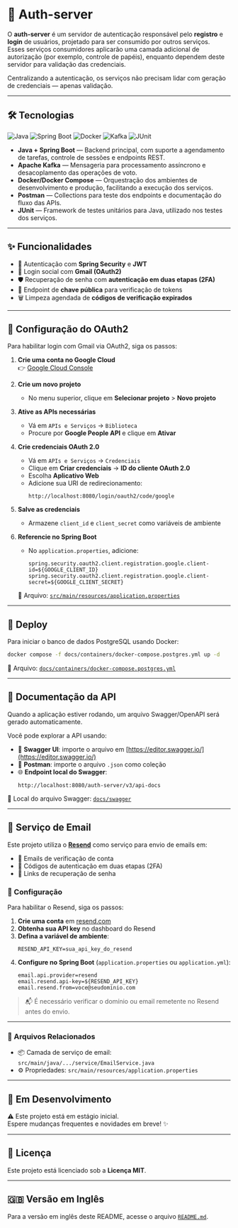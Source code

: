 # 🔐 Auth-server


O **auth-server** é um servidor de autenticação responsável pelo **registro** e **login** de usuários, projetado para ser consumido por outros serviços.  
Esses serviços consumidores aplicarão uma camada adicional de autorização (por exemplo, controle de papéis), enquanto dependem deste servidor para validação das credenciais.

Centralizando a autenticação, os serviços não precisam lidar com geração de credenciais — apenas validação.

---

## 🛠️ Tecnologias

![Java](https://img.shields.io/badge/Java-ED8B00?style=flat&logo=java&logoColor=white)
![Spring Boot](https://img.shields.io/badge/Spring_Boot-6DB33F?style=flat&logo=spring-boot&logoColor=white)
![Docker](https://img.shields.io/badge/Docker-2496ED?style=flat&logo=docker&logoColor=white)
![Kafka](https://img.shields.io/badge/Kafka-231F20?style=flat&logo=apache-kafka&logoColor=white)
![JUnit](https://img.shields.io/badge/JUnit-25A162?style=flat&logo=junit5&logoColor=white)

- **Java + Spring Boot** — Backend principal, com suporte a agendamento de tarefas, controle de sessões e endpoints REST.
- **Apache Kafka** — Mensageria para processamento assíncrono e desacoplamento das operações de voto.
- **Docker/Docker Compose** — Orquestração dos ambientes de desenvolvimento e produção, facilitando a execução dos serviços.
- **Postman** — Collections para teste dos endpoints e documentação do fluxo das APIs.
- **JUnit** — Framework de testes unitários para Java, utilizado nos testes dos serviços.

---

## ✨ Funcionalidades

- 🔐 Autenticação com **Spring Security** e **JWT**
- 📧 Login social com **Gmail (OAuth2)**
- 🛡️ Recuperação de senha com **autenticação em duas etapas (2FA)**
- 🔑 Endpoint de **chave pública** para verificação de tokens
- 🗑️ Limpeza agendada de **códigos de verificação expirados**

---

## 🔧 Configuração do OAuth2

Para habilitar login com Gmail via OAuth2, siga os passos:

1. **Crie uma conta no Google Cloud**  
   👉 [Google Cloud Console](https://console.cloud.google.com/)

2. **Crie um novo projeto**  
   - No menu superior, clique em **Selecionar projeto** > **Novo projeto**

3. **Ative as APIs necessárias**  
   - Vá em `APIs e Serviços` → `Biblioteca`  
   - Procure por **Google People API** e clique em **Ativar**

4. **Crie credenciais OAuth 2.0**  
   - Vá em `APIs e Serviços` → `Credenciais`  
   - Clique em **Criar credenciais** → **ID do cliente OAuth 2.0**  
   - Escolha **Aplicativo Web**  
   - Adicione sua URI de redirecionamento:  
     ```
     http://localhost:8080/login/oauth2/code/google
     ```

5. **Salve as credenciais**  
   - Armazene `client_id` e `client_secret` como variáveis de ambiente

6. **Referencie no Spring Boot**  
   - No `application.properties`, adicione:
     ```properties
     spring.security.oauth2.client.registration.google.client-id=${GOOGLE_CLIENT_ID}
     spring.security.oauth2.client.registration.google.client-secret=${GOOGLE_CLIENT_SECRET}
     ```
   📁 Arquivo: [`src/main/resources/application.properties`](src/main/resources/application-local.properties)

---

## 🚀 Deploy

Para iniciar o banco de dados PostgreSQL usando Docker:

```bash
docker compose -f docs/containers/docker-compose.postgres.yml up -d
```

📁 Arquivo: [`docs/containers/docker-compose.postgres.yml`](docs/containers/docker-compose.postgres.yml)

---

## 📘 Documentação da API

Quando a aplicação estiver rodando, um arquivo Swagger/OpenAPI será gerado automaticamente.

Você pode explorar a API usando:

- 🔗 **Swagger UI**: importe o arquivo em [https://editor.swagger.io/](https://editor.swagger.io/)
- 🧪 **Postman**: importe o arquivo `.json` como coleção
- 🌐 **Endpoint local do Swagger**:  
  ```
  http://localhost:8080/auth-server/v3/api-docs
  ```

📁 Local do arquivo Swagger: [`docs/swagger`](docs/swagger)

---

## 📨 Serviço de Email

Este projeto utiliza o [**Resend**](https://resend.com) como serviço para envio de emails em:

- 🔁 Emails de verificação de conta  
- 🔐 Códigos de autenticação em duas etapas (2FA)  
- 🔑 Links de recuperação de senha

### 🔧 Configuração

Para habilitar o Resend, siga os passos:

1. **Crie uma conta** em [resend.com](https://resend.com)  
2. **Obtenha sua API key** no dashboard do Resend  
3. **Defina a variável de ambiente**:
   ```env
   RESEND_API_KEY=sua_api_key_do_resend
   ```
4. **Configure no Spring Boot** (`application.properties` ou `application.yml`):
   ```properties
   email.api.provider=resend
   email.resend.api-key=${RESEND_API_KEY}
   email.resend.from=voce@seudominio.com
   ```

> 📬 É necessário verificar o domínio ou email remetente no Resend antes do envio.

---

### 📁 Arquivos Relacionados

- 📦 Camada de serviço de email: `src/main/java/.../service/EmailService.java`  
- ⚙️ Propriedades: `src/main/resources/application.properties`

---

## 🧩 Em Desenvolvimento

⚠️ Este projeto está em estágio inicial.  
Espere mudanças frequentes e novidades em breve! ✨

---

## 📄 Licença

Este projeto está licenciado sob a **Licença MIT**.

---

## 🇬🇧 Versão em Inglês

Para a versão em inglês deste README, acesse o arquivo [`README.md`](./README.md).

